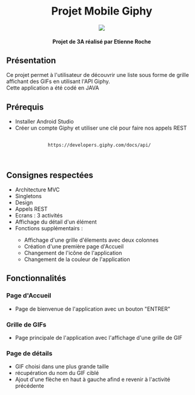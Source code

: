 <h1 align="center">
	Projet Mobile Giphy
</h1>

<p align="center">
  <img src="https://media.giphy.com/media/3oEjI1f0fykCIyBbR6/giphy.gif">
</p>

<h4 align="center">Projet de 3A réalisé par Etienne Roche</h4>

<h2>Présentation</h2>

<p>Ce projet permet à l'utilisateur de découvrir une liste sous forme de grille affichant des GIFs en utilisant l'API Giphy.
</br>Cette application a été codé en JAVA </p>

<h2>Prérequis</h2>

<ul>
	<li>Installer Android Studio</li>
	<li>Créer un compte Giphy et utiliser une clé pour faire nos appels REST</li>
	<pre>
		<code>
			https://developers.giphy.com/docs/api/
		</code>
	</pre>
</ul>

<h2>Consignes respectées</h2>

<ul>
	<li>Architecture MVC</li>
	<li>Singletons</li>
	<li>Design</li>
	<li>Appels REST</li>
	<li>Ecrans : 3 activités</li>
	<li>Affichage du détail d'un élément</li>
	<li>Fonctions supplémentairs :</li>
	<ul>
		<li>Affichage d'une grille d'élements avec deux colonnes</li>
		<li>Création d'une première page d'Accueil</li>
		<li>Changement de l'icône de l'application</li>
		<li>Changement de la couleur de l'application</li>
	</ul>
</ul>

<h2>Fonctionnalités</h2>

<h3>Page d'Accueil</h3>
	<ul>
		<li>Page de bienvenue de l'application avec un bouton "ENTRER"</li>
	</ul>
	<p>
		<a href="https://github.com/Frizbby/ProjetMobile/blob/master/ImageGithub/Page_Accueil.png"></a>
	</p>
<h3>Grille de GIFs</h3>
	<ul>
		<li>Page principale de l'application avec l'affichage d'une grille de GIF</li>
	</ul>
	<p>
		<a href="https://github.com/Frizbby/ProjetMobile/blob/master/ImageGithub/Page_Principale.png"></a>
	</p>
<h3>Page de détails</h3>
	<ul>
		<li>GIF choisi dans une plus grande taille</li>
		<li>récupération du nom du GIF ciblé</li>
		<li>Ajout d'une flèche en haut à gauche afind e revenir à l'activité précédente</li>
	</ul>
	<p>
		<a href="https://github.com/Frizbby/ProjetMobile/blob/master/ImageGithub/Page_D%C3%A9tail.png"></a>
	</p>

